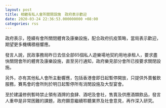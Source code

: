```yaml
---
layout: post
title: 相繼有私人會所關閉設施　政府表示歡迎
date: 2020-03-24 22:36:53.000000000 +08:00
categories: rss
---
```


政府表示，陸續有會所關閉體育及康樂設施，配合政府抗疫策略，當局表示歡迎，期望更多機構積極響應。

發言人說，民政事務局昨日去信全部65個私人遊樂場地契約用地承租人，要求盡快關閉會所的體育及康樂設施，直至另行通知，政府樂見部分會所已按要求關閉設施。

另外，亦有其他私人會所主動響應，包括香港會即日起暫停開放，只提供外賣餐飲服務，賽馬會的會所則於明日起暫停所有消閒設施及大型宴會。

至於建議修例暫時禁止領有酒牌的食肆、酒吧及會社，售賣及供應酒類飲品，發言人重申是非常困難的課題，政府願意繼續聆聽業界及社會意見，再作深入研究。
